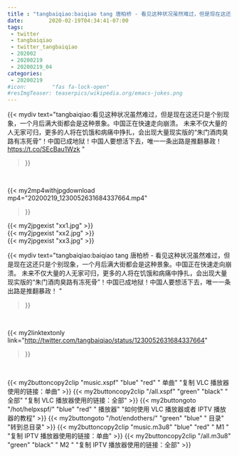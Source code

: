 ```yaml
---
title : "tangbaiqiao:baiqiao tang 唐柏桥 - 看见这种状况虽然难过，但是现在这还只是个别现象，一个月后满大街都会是这种景象。中国正在快速走向崩溃。 未来不仅大量的人无家可归，更多的人将在饥饿和病痛中挣扎，会出现大量现实版的“朱门酒肉臭路有冻死骨”！中国已成地狱！中国人要想活下去，唯一一条出路是推翻暴政！ "
date:        2020-02-19T04:34:41-07:00
tags:
 - twitter
 - tangbaiqiao
 - twitter_tangbaiqiao
 - 202002
 - 20200219
 - 20200219_04
categories:
 - 20200219
#icon:        "fas fa-lock-open"
#resImgTeaser: teaserpics/wikipedia.org/emacs-jokes.png
---
```


{{< mydiv text="tangbaiqiao:看见这种状况虽然难过，但是现在这还只是个别现象，一个月后满大街都会是这种景象。中国正在快速走向崩溃。 未来不仅大量的人无家可归，更多的人将在饥饿和病痛中挣扎，会出现大量现实版的“朱门酒肉臭路有冻死骨”！中国已成地狱！中国人要想活下去，唯一一条出路是推翻暴政！  https://t.co/SEcBau1Wzk "
>}}
<br>


{{< my2mp4withjpgdownload mp4="20200219_1230052631684337664.mp4"
>}}

{{< my2jpgexist "xx1.jpg" >}}<br>
{{< my2jpgexist "xx2.jpg" >}}<br>
{{< my2jpgexist "xx3.jpg" >}}<br>



{{< mydiv text="tangbaiqiao:baiqiao tang 唐柏桥 - 看见这种状况虽然难过，但是现在这还只是个别现象，一个月后满大街都会是这种景象。中国正在快速走向崩溃。 未来不仅大量的人无家可归，更多的人将在饥饿和病痛中挣扎，会出现大量现实版的“朱门酒肉臭路有冻死骨”！中国已成地狱！中国人要想活下去，唯一一条出路是推翻暴政！ "
>}}
<br>

{{< my2linktextonly link="http://twitter.com/tangbaiqiao/status/1230052631684337664"
>}}


<br>

{{< my2buttoncopy2clip "music.xspf"        "blue"   "red"    " 单曲"  "复制 VLC 播放器使用的链接：单曲" >}} {{< my2buttoncopy2clip "/all.xspf"         "green"  "black"  " 全部"  "复制 VLC 播放器使用的链接：全部" >}} {{< my2buttongoto      "/hot/helpxspf/"    "blue"   "red"    " 播放器" "如何使用 VLC 播放器或者 IPTV 播放器的教程" >}} {{< my2buttongoto      "/hot/endothers/"   "green"  "blue"   " 目录"   "转到总目录" >}} {{< my2buttoncopy2clip "music.m3u8"        "blue"   "red"    " M1 "    "复制 IPTV 播放器使用的链接：单曲" >}} {{< my2buttoncopy2clip "/all.m3u8"         "green"  "black"  " M2 "    "复制 IPTV 播放器使用的链接：全部" >}} 
